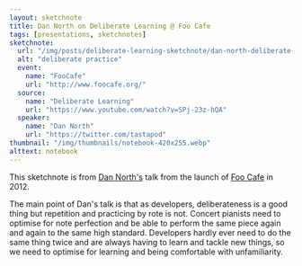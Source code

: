 ```yaml
---
layout: sketchnote
title: Dan North on Deliberate Learning @ Foo Cafe
tags: [presentations, sketchnotes]
sketchnote:
  url: "/img/posts/deliberate-learning-sketchnote/dan-north-deliberate-learning.webp"
  alt: "deliberate practice"
  event:
    name: "FooCafe"
    url: "http://www.foocafe.org/"
  source:
    name: "Deliberate Learning"
    url: "https://www.youtube.com/watch?v=SPj-23z-hQA"
  speaker:
    name: "Dan North"
    url: "https://twitter.com/tastapod"
thumbnail: "/img/thumbnails/notebook-420x255.webp"
alttext: notebook
---
```


This sketchnote is from <a href="https://twitter.com/tastapod">Dan North's</a> talk
from the launch of <a href="http://www.foocafe.org/">Foo Cafe</a> in 2012.

The main point of Dan's talk is that as developers, deliberateness is a
good thing but repetition and practicing by rote is not. Concert pianists need to optimise
for note perfection and be able to perform the same piece again and again to the same high
standard. Developers hardly ever need to do the same thing twice and are always having to
learn and tackle new things, so we need to optimise for learning and being comfortable
with unfamiliarity.
